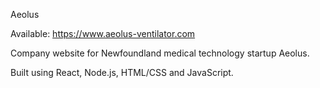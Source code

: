 Aeolus

Available: https://www.aeolus-ventilator.com

Company website for Newfoundland medical technology startup Aeolus.

Built using React, Node.js, HTML/CSS and JavaScript.
